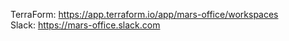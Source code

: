 TerraForm: https://app.terraform.io/app/mars-office/workspaces  
Slack: https://mars-office.slack.com  
